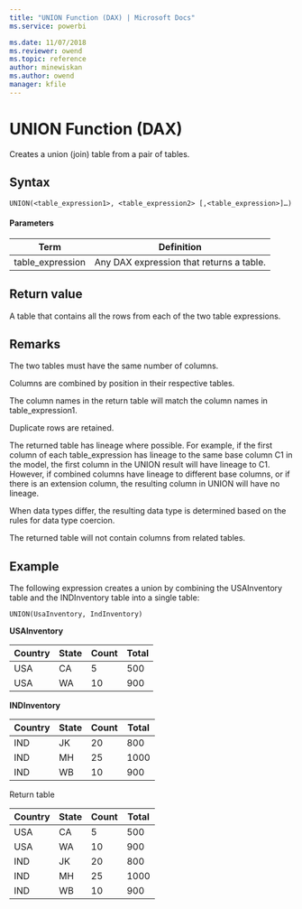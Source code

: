 ```yaml
---
title: "UNION Function (DAX) | Microsoft Docs"
ms.service: powerbi 

ms.date: 11/07/2018
ms.reviewer: owend
ms.topic: reference
author: minewiskan
ms.author: owend
manager: kfile
---
```

# UNION Function (DAX)
  
Creates a union (join) table from a pair of tables.  
  
## Syntax  
  
```dax
UNION(<table_expression1>, <table_expression2> [,<table_expression>]…)  
```
  
#### Parameters  
  
|Term|Definition|  
|--------|--------------|  
|table_expression|Any DAX expression that returns a table.|  
  
## Return value  
A table that contains all the rows from each of the two table expressions.  
  
## Remarks  
The two tables must have the same number of columns.  
  
Columns are combined by position in their respective tables.  
  
The column names in the return table will match the column names in table_expression1.  
  
Duplicate rows are retained.  
  
The returned table has lineage where possible. For example, if the first column of each table_expression has lineage to the same base column C1 in the model, the first column in the UNION result will have lineage to C1. However, if combined columns have lineage to different base columns, or if there is an extension column, the resulting column in UNION will have no lineage.  
  
When data types differ, the resulting data type is determined based on the rules for data type coercion.  
  
The returned table will not contain columns from related tables.  
  
## Example  
The following expression creates a union by combining the USAInventory table and the INDInventory table into a single table:  

```dax
UNION(UsaInventory, IndInventory)
```


**USAInventory**  
  
|Country|State|Count|Total|  
|-----------|---------|---------|---------|  
|USA|CA|5|500|  
|USA|WA|10|900|  
  
**INDInventory**  
  
|Country|State|Count|Total|  
|-----------|---------|---------|---------|  
|IND|JK|20|800|  
|IND|MH|25|1000|  
|IND|WB|10|900|  
  
Return table  
  
|Country|State|Count|Total|  
|-----------|---------|---------|---------|  
|USA|CA|5|500|  
|USA|WA|10|900|  
|IND|JK|20|800|  
|IND|MH|25|1000|  
|IND|WB|10|900|  
  
